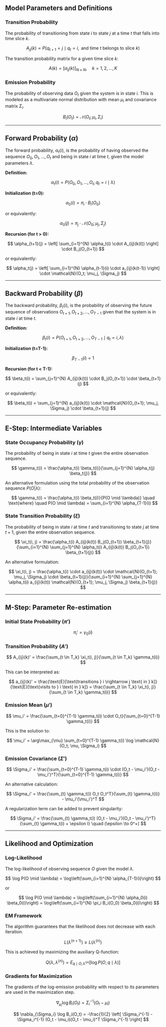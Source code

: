 ## Model Parameters and Definitions

### Transition Probability
The probability of transitioning from state $i$ to state $j$ at a time $t$ that falls into time slice $k$.

$$
A_{ij}(k) = P(q_{t+1} = j \mid q_t = i, \text{ and time } t \text{ belongs to slice } k)
$$

The transition probability matrix for a given time slice $k$:

$$
A(k) = [a_{ij}(k)]_{N \times N}, \quad k = 1, 2, \ldots, K
$$

### Emission Probability
The probability of observing data $O_t$ given the system is in state $i$. This is modeled as a multivariate normal distribution with mean $\mu_i$ and covariance matrix $\Sigma_i$.

$$
B_i(O_t) = \mathcal{N}(O_t; \mu_i, \Sigma_i)
$$

---

## Forward Probability ($\alpha$)

The forward probability, $\alpha_t(i)$, is the probability of having observed the sequence $O_0, O_1, \ldots, O_t$ and being in state $i$ at time $t$, given the model parameters $\lambda$.

**Definition:**

$$
\alpha_t(i) = P(O_0, O_1, \ldots, O_t, q_t = i \mid \lambda)
$$

**Initialization (t=0):**

$$
\alpha_0(i) = \pi_i \cdot B_i(O_0)
$$

or equivalently:

$$
\alpha_0(j) = \pi_j \cdot \mathcal{N}(O_0; \mu_j, \Sigma_j)
$$

**Recursion (for t > 0):**

$$
\alpha_{t+1}(j) = \left[ \sum_{i=1}^{N} \alpha_t(i) \cdot A_{ij}(k(t)) \right] \cdot B_j(O_{t+1})
$$

or equivalently:

$$
\alpha_t(j) = \left[ \sum_{i=1}^{N} \alpha_{t-1}(i) \cdot a_{ij}(k(t-1)) \right] \cdot \mathcal{N}(O_t; \mu_j, \Sigma_j)
$$

---

## Backward Probability ($\beta$)

The backward probability, $\beta_t(i)$, is the probability of observing the future sequence of observations $O_{t+1}, O_{t+2}, \ldots, O_{T-1}$ given that the system is in state $i$ at time $t$.

**Definition:**

$$
\beta_t(i) = P(O_{t+1}, O_{t+2}, \ldots, O_{T-1} \mid q_t = i, \lambda)
$$

**Initialization (t=T-1):**

$$
\beta_{T-1}(i) = 1
$$

**Recursion (for t < T-1):**

$$
\beta_t(i) = \sum_{j=1}^{N} A_{ij}(k(t)) \cdot B_j(O_{t+1}) \cdot \beta_{t+1}(j)
$$

or equivalently:

$$
\beta_t(i) = \sum_{j=1}^{N} a_{ij}(k(t)) \cdot \mathcal{N}(O_{t+1}; \mu_j, \Sigma_j) \cdot \beta_{t+1}(j)
$$

---

## E-Step: Intermediate Variables

### State Occupancy Probability ($\gamma$)
The probability of being in state $i$ at time $t$ given the entire observation sequence.

$$
\gamma_t(i) = \frac{\alpha_t(i) \beta_t(i)}{\sum_{j=1}^{N} \alpha_t(j) \beta_t(j)}
$$

An alternative formulation using the total probability of the observation sequence $P(O|\lambda)$:

$$
\gamma_t(i) = \frac{\alpha_t(i) \beta_t(i)}{P(O \mid \lambda)} \quad \text{where} \quad P(O \mid \lambda) = \sum_{i=1}^{N} \alpha_{T-1}(i)
$$

### State Transition Probability ($\xi$)
The probability of being in state $i$ at time $t$ and transitioning to state $j$ at time $t+1$, given the entire observation sequence.

$$
\xi_t(i, j) = \frac{\alpha_t(i) A_{ij}(k(t)) B_j(O_{t+1}) \beta_{t+1}(j)}{\sum_{i=1}^{N} \sum_{j=1}^{N} \alpha_t(i) A_{ij}(k(t)) B_j(O_{t+1}) \beta_{t+1}(j)}
$$

An alternative formulation:

$$
\xi_t(i, j) = \frac{\alpha_t(i) \cdot a_{ij}(k(t)) \cdot \mathcal{N}(O_{t+1}; \mu_j, \Sigma_j) \cdot \beta_{t+1}(j)}{\sum_{i=1}^{N} \sum_{j=1}^{N} \alpha_t(i) a_{ij}(k(t)) \mathcal{N}(O_{t+1}; \mu_j, \Sigma_j) \beta_{t+1}(j)}
$$

---

## M-Step: Parameter Re-estimation

### Initial State Probability ($\pi'$)

$$
\pi_i' = \gamma_0(i)
$$

### Transition Probability ($A'$)

$$
A_{ij}(k)' = \frac{\sum_{t \in T_k} \xi_t(i, j)}{\sum_{t \in T_k} \gamma_t(i)}
$$

This can be interpreted as:

$$
a_{ij}(k)' = \frac{\text{E}[\text{transitions } i \rightarrow j \text{ in } k]}{\text{E}[\text{visits to } i \text{ in } k]} = \frac{\sum_{t \in T_k} \xi_t(i, j)}{\sum_{t \in T_k} \gamma_t(i)}
$$

### Emission Mean ($\mu'$)

$$
\mu_i' = \frac{\sum_{t=0}^{T-1} \gamma_t(i) \cdot O_t}{\sum_{t=0}^{T-1} \gamma_t(i)}
$$

This is the solution to:

$$
\mu_i' = \arg\max_{\mu} \sum_{t=0}^{T-1} \gamma_t(i) \log \mathcal{N}(O_t; \mu, \Sigma_i)
$$

### Emission Covariance ($\Sigma'$)

$$
\Sigma_i' = \frac{\sum_{t=0}^{T-1} \gamma_t(i) \cdot (O_t - \mu_i')(O_t - \mu_i')^T}{\sum_{t=0}^{T-1} \gamma_t(i)}
$$

An alternative calculation:

$$
\Sigma_i' = \frac{\sum_{t} \gamma_t(i) O_t O_t^T}{\sum_{t} \gamma_t(i)} - \mu_i'(\mu_i')^T
$$

A regularization term can be added to prevent singularity:

$$
\Sigma_i' = \frac{\sum_{t} \gamma_t(i) (O_t - \mu_i')(O_t - \mu_i')^T}{\sum_{t} \gamma_t(i) + \epsilon I} \quad (\epsilon \to 0^+)
$$

---

## Likelihood and Optimization

### Log-Likelihood
The log-likelihood of observing sequence $O$ given the model $\lambda$.

$$
\log P(O \mid \lambda) = \log\left(\sum_{i=1}^{N} \alpha_{T-1}(i)\right)
$$

or

$$
\log P(O \mid \lambda) = \log\left(\sum_{i=1}^{N} \alpha_0(i) \beta_0(i)\right) = \log\left(\sum_{i=1}^{N} \pi_i B_i(O_0) \beta_0(i)\right)
$$

### EM Framework
The algorithm guarantees that the likelihood does not decrease with each iteration.

$$
L(\lambda^{(n+1)}) \geq L(\lambda^{(n)})
$$

This is achieved by maximizing the auxiliary Q-function:

$$
Q(\lambda, \lambda^{(n)}) = E_{q \mid O, \lambda^{(n)}}[\log P(O, q \mid \lambda)]
$$

### Gradients for Maximization
The gradients of the log-emission probability with respect to its parameters are used in the maximization step.

$$
\nabla_{\mu_i} \log B_i(O_t) = \Sigma_i^{-1} (O_t - \mu_i)
$$

$$
\nabla_{\Sigma_i} \log B_i(O_t) = -\frac{1}{2} \left[ \Sigma_i^{-1} - \Sigma_i^{-1} (O_t - \mu_i)(O_t - \mu_i)^T \Sigma_i^{-1} \right]
$$
